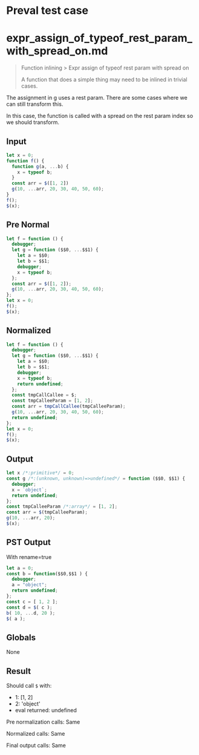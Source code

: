 # Preval test case

# expr_assign_of_typeof_rest_param_with_spread_on.md

> Function inlining > Expr assign of typeof rest param with spread on
>
> A function that does a simple thing may need to be inlined in trivial cases.

The assignment in g uses a rest param. There are some cases where we can still transform this.

In this case, the function is called with a spread on the rest param index so we should transform.

## Input

`````js filename=intro
let x = 0;
function f() {
  function g(a, ...b) {
    x = typeof b;
  }
  const arr = $([1, 2])
  g(10, ...arr, 20, 30, 40, 50, 60);
}
f();
$(x);
`````

## Pre Normal


`````js filename=intro
let f = function () {
  debugger;
  let g = function ($$0, ...$$1) {
    let a = $$0;
    let b = $$1;
    debugger;
    x = typeof b;
  };
  const arr = $([1, 2]);
  g(10, ...arr, 20, 30, 40, 50, 60);
};
let x = 0;
f();
$(x);
`````

## Normalized


`````js filename=intro
let f = function () {
  debugger;
  let g = function ($$0, ...$$1) {
    let a = $$0;
    let b = $$1;
    debugger;
    x = typeof b;
    return undefined;
  };
  const tmpCallCallee = $;
  const tmpCalleeParam = [1, 2];
  const arr = tmpCallCallee(tmpCalleeParam);
  g(10, ...arr, 20, 30, 40, 50, 60);
  return undefined;
};
let x = 0;
f();
$(x);
`````

## Output


`````js filename=intro
let x /*:primitive*/ = 0;
const g /*:(unknown, unknown)=>undefined*/ = function ($$0, $$1) {
  debugger;
  x = `object`;
  return undefined;
};
const tmpCalleeParam /*:array*/ = [1, 2];
const arr = $(tmpCalleeParam);
g(10, ...arr, 20);
$(x);
`````

## PST Output

With rename=true

`````js filename=intro
let a = 0;
const b = function($$0,$$1 ) {
  debugger;
  a = "object";
  return undefined;
};
const c = [ 1, 2 ];
const d = $( c );
b( 10, ...d, 20 );
$( a );
`````

## Globals

None

## Result

Should call `$` with:
 - 1: [1, 2]
 - 2: 'object'
 - eval returned: undefined

Pre normalization calls: Same

Normalized calls: Same

Final output calls: Same
